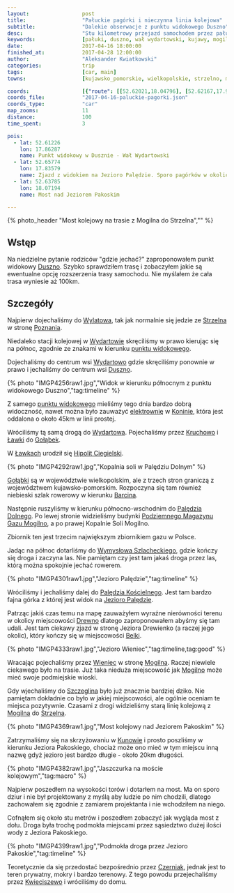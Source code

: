 ```yaml
---
layout:                 post
title:                  "Pałuckie pagórki i nieczynna linia kolejowa"
subtitle:               "Dalekie obserwacje z punktu widokowego Duszno"
desc:                   "Stu kilometrowy przejazd samochodem przez pałuckie wioski. Mały spacer po moście kolejowym na Jeziorze Pakoskim."
keywords:               [pałuki, duszno, wał wydartowski, kujawy, mogilno, wydartowo, cegielski]
date:                   2017-04-16 18:00:00
finished_at:            2017-04-28 12:00:00
author:                 "Aleksander Kwiatkowski"
categories:             trip
tags:                   [car, main]
towns:                  [kujawsko_pomorskie, wielkopolskie, strzelno, mogilno, trzemeszno, rogowo_zninski]

coords:                 [{"route": [[52.62021,18.04796], [52.62167,17.98273], [52.60885,17.93689], [52.61177,17.90102], [52.60353,17.87716], [52.60624,17.81055], [52.61938,17.81433], [52.63647,17.79768], [52.66125,17.84334], [52.68499,17.83355], [52.68696,17.87098], [52.67999,17.89449], [52.66344,17.90788], [52.66063,17.96161], [52.66084,18.02358], [52.64032,18.06907], [52.62063,18.05208]], "type": "car"}, {"route": [[52.64100,18.06830], [52.63735,18.07543]], "type": "hike"}]
coords_file:            "2017-04-16-paluckie-pagorki.json"
coords_type:            "car"
map_zooms:              11
distance:               100
time_spent:             3

pois:
  - lat: 52.61226
    lon: 17.86287
    name: Punkt widokowy w Dusznie - Wał Wydartowski
  - lat: 52.65774
    lon: 17.83579
    name: Zjazd z widokiem na Jezioro Palędzie. Sporo pagórków w okolicy.
  - lat: 52.63785
    lon: 18.07194
    name: Most nad Jeziorem Pakoskim

---
```


[wiki-duszno-widokowy]: https://pl.wikipedia.org/wiki/Wa%C5%82_Wydartowski
[wiki-zbiornik]: https://pl.wikipedia.org/wiki/Podziemne_magazyny_gazu#Magazyny_w_Polsce
[wiki-lawki]: https://pl.wikipedia.org/wiki/%C5%81awki_(wojew%C3%B3dztwo_wielkopolskie)
[wiki-cegielski]: https://pl.wikipedia.org/wiki/Hipolit_Cegielski

[wiki-duszno]: https://pl.wikipedia.org/wiki/Duszno
[wiki-wylatowo]: https://pl.wikipedia.org/wiki/Wylatowo
[wiki-strzelno]: https://pl.wikipedia.org/wiki/Strzelno
[wiki-poznan]: https://pl.wikipedia.org/wiki/Pozna%C5%84
[wiki-wydartowo]: https://pl.wikipedia.org/wiki/Wydartowo
[wiki-konin]: https://pl.wikipedia.org/wiki/Konin
[wiki-konin-elektrownia]: https://pl.wikipedia.org/wiki/Zesp%C3%B3%C5%82_Elektrowni_P%C4%85tn%C3%B3w-Adam%C3%B3w-Konin
[wiki-kruchowo]: https://pl.wikipedia.org/wiki/Kruchowo
[wiki-golabki]: https://pl.wikipedia.org/wiki/Go%C5%82%C4%85bki_(wojew%C3%B3dztwo_kujawsko-pomorskie)
[wiki-barcin]: https://pl.wikipedia.org/wiki/Barcin
[wiki-paledzie-dolne]: https://pl.wikipedia.org/wiki/Pal%C4%99dzie_Dolne
[wiki-jezioro-paledzie]: https://pl.wikipedia.org/wiki/Jezioro_Pal%C4%99dzie
[wiki-wymyslowo-szlacheckie]: https://pl.wikipedia.org/wiki/Wymys%C5%82owo_Szlacheckie
[wiki-paledzie-koscielne]: https://pl.wikipedia.org/wiki/Pal%C4%99dzie_Ko%C5%9Bcielne
[wiki-drewno]: https://pl.wikipedia.org/wiki/Drewno_(wojew%C3%B3dztwo_kujawsko-pomorskie)
[wiki-belki]: https://pl.wikipedia.org/wiki/Be%C5%82ki
[wiki-wieniec]: https://pl.wikipedia.org/wiki/Wieniec_(powiat_mogile%C5%84ski)
[wiki-mogilno]: https://pl.wikipedia.org/wiki/Mogilno
[wiki-szczeglin]: https://pl.wikipedia.org/wiki/Szczeglin_(wojew%C3%B3dztwo_kujawsko-pomorskie)
[wiki-kunowo]: https://pl.wikipedia.org/wiki/Kunowo_(wojew%C3%B3dztwo_kujawsko-pomorskie)
[wiki-czerniak]: https://pl.wikipedia.org/wiki/Czerniak_(wojew%C3%B3dztwo_kujawsko-pomorskie)
[wiki-kwieciszewo]: https://pl.wikipedia.org/wiki/Kwieciszewo

{% photo_header "Most kolejowy na trasie z Mogilna do Strzelna","" %}

Wstęp
-----

Na niedzielne pytanie rodziców "gdzie jechać?"
zaproponowałem punkt widokowy [Duszno][wiki-duszno]. Szybko sprawdziłem trasę
i zobaczyłem jakie są ewentualne opcję rozszerzenia trasy samochodu.
Nie myślałem że cała trasa wyniesie aż 100km.

Szczegóły
---------

Najpierw dojechaliśmy do [Wylatowa][wiki-wylatowo], tak jak normalnie się
jedzie ze [Strzelna][wiki-strzelno] w stronę [Poznania][wiki-poznan].

Niedaleko stacji kolejowej w [Wydartowie][wiki-wydartowo] skręciliśmy w
prawo kierując się na północ, zgodnie ze znakami w kierunku
[punktu widokowego][wiki-duszno-widokowy].

Dojechaliśmy do centrum wsi [Wydartowo][wiki-wydartowo] gdzie
skręciliśmy ponownie w prawo i jechaliśmy do centrum wsi [Duszno][wiki-duszno].

{% photo "IMGP4256raw1.jpg","Widok w kierunku północnym z punktu widokowego Duszno","tag:timeline" %}

Z samego [punktu widokowego][wiki-duszno-widokowy] mieliśmy tego dnia bardzo
dobrą widoczność, nawet można było zauważyć
[elektrownię][wiki-konin-elektrownia] w [Koninie][wiki-konin],
która jest oddalona o około 45km w linii prostej.

Wróciliśmy tą samą drogą do [Wydartowa][wiki-wydartowo]. Pojechaliśmy przez
[Kruchowo][wiki-kruchowo] i [Ławki][wiki-lawki] do [Gołąbek][wiki-golabki].

W [Ławkach][wiki-lawki] urodził się [Hipolit Ciegielski][wiki-cegielski].

{% photo "IMGP4292raw1.jpg","Kopalnia soli w Palędziu Dolnym" %}

[Gołąbki][wiki-golabki] są w województwie wielkopolskim, ale z trzech stron
graniczą z województwem kujawsko-pomorskim. Rozpoczyna się tam również
niebieski szlak rowerowy w kierunku [Barcina][wiki-barcin].

Następnie ruszyliśmy w kierunku północno-wschodnim do
[Palędzia Dolnego][wiki-paledzie-dolne]. Po lewej stronie widzieliśmy budynki
[Podziemnego Magazynu Gazu Mogilno][wiki-zbiornik], a po prawej Kopalnie Soli Mogilno.

Zbiornik ten jest trzecim największym zbiornikiem gazu w Polsce.

Jadąc na północ dotarliśmy do [Wymysłowa Szlacheckiego][wiki-wymyslowo-szlacheckie],
gdzie kończy się droga i zaczyna las. Nie pamiętam czy jest tam jakaś droga
przez las, którą można spokojnie jechać rowerem.

{% photo "IMGP4301raw1.jpg","Jezioro Palędzie","tag:timeline" %}

Wróciliśmy i jechaliśmy dalej do [Palędzia Kościelnego][wiki-paledzie-koscielne].
Jest tam bardzo fajna górka z której jest widok na
[Jezioro Palędzie][wiki-jezioro-paledzie].

Patrząc jakiś czas temu na mapę zauważyłem wyraźne nierówności terenu w okolicy
miejscowości [Drewno][wiki-drewno] dlatego zaproponowałem abyśmy się tam udali.
Jest tam ciekawy zjazd w stronę Jeziora Drewienko (a raczej jego okolic),
który kończy się w miejscowości [Belki][wiki-belki].

{% photo "IMGP4333raw1.jpg","Jezioro Wieniec","tag:timeline,tag:good" %}

Wracając pojechaliśmy przez [Wieniec][wiki-wieniec] w stronę [Mogilna][wiki-mogilno].
Raczej niewiele ciekawego było na trasie. Już taka nieduża miejscowość jak
[Mogilno][wiki-mogilno] może mieć swoje podmiejskie wioski.

Gdy wjechaliśmy do [Szczeglina][wiki-szczeglin] było już znacznie bardziej dziko.
Nie pamiętam dokładnie co było w jakiej miejscowości, ale ogólnie oceniam
te miejsca pozytywnie. Czasami z drogi widzieliśmy starą linię kolejową z
[Mogilna][wiki-mogilno] do [Strzelna][wiki-strzelno].

{% photo "IMGP4369raw1.jpg","Most kolejowy nad Jeziorem Pakoskim" %}

Zatrzymaliśmy się na skrzyżowaniu w [Kunowie][wiki-kunowo] i prosto poszliśmy
w kierunku Jeziora Pakoskiego, chociaż może ono mieć w tym miejscu inną nazwę
gdyż jezioro jest bardzo długie - około 20km długości.

{% photo "IMGP4382raw1.jpg","Jaszczurka na moście kolejowym","tag:macro" %}

Najpierw poszedłem na wysokości torów i dotarłem na most. Ma on sporo dziur
i nie był projektowany z myślą aby ludzie po nim chodzili, dlatego zachowałem
się zgodnie z zamiarem projektanta i nie wchodziłem na niego.

Cofnąłem się około stu metrów i poszedłem zobaczyć jak wygląda most z dołu.
Droga była trochę podmokła miejscami przez sąsiedztwo dużej ilości wody z
Jeziora Pakoskiego.

{% photo "IMGP4399raw1.jpg","Podmokła droga przez Jezioro Pakoskie","tag:timeline" %}

Teoretycznie da się przedostać bezpośrednio przez [Czerniak][wiki-czerniak],
jednak jest to teren prywatny, mokry i bardzo terenowy. Z tego powodu
przejechaliśmy przez [Kwieciszewo][wiki-kwieciszewo] i wróciliśmy do domu.
